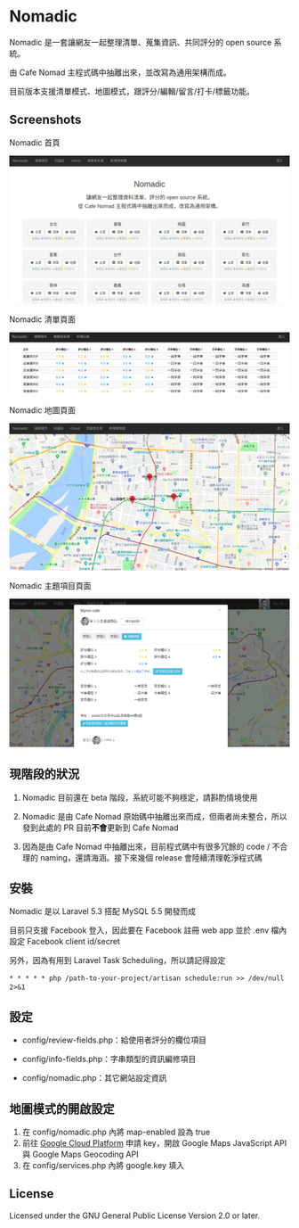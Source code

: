 # Nomadic

Nomadic 是一套讓網友一起整理清單、蒐集資訊、共同評分的 open source 系統。

由 Cafe Nomad 主程式碼中抽離出來，並改寫為通用架構而成。

目前版本支援清單模式、地圖模式，跟評分/編輯/留言/打卡/標籤功能。

## Screenshots

Nomadic 首頁

![首頁](/images/screenshot-homepage.png?raw=true "Homepage")

Nomadic 清單頁面

![清單](/images/screenshot-list.png?raw=true "List")

Nomadic 地圖頁面

![清單](/images/screenshot-map.png?raw=true "Map")

Nomadic 主題項目頁面

![清單](/images/screenshot-entity-page.png?raw=true "Entity")

## 現階段的狀況

1. Nomadic 目前還在 beta 階段，系統可能不夠穩定，請斟酌情境使用

2. Nomadic 是由 Cafe Nomad 原始碼中抽離出來而成，但兩者尚未整合，所以發到此處的 PR 目前**不會**更新到 Cafe Nomad

3. 因為是由 Cafe Nomad 中抽離出來，目前程式碼中有很多冗餘的 code / 不合理的 naming，還請海涵。接下來幾個 release 會陸續清理乾淨程式碼

## 安裝

Nomadic 是以 Laravel 5.3 搭配 MySQL 5.5 開發而成

目前只支援 Facebook 登入，因此要在 Facebook 註冊 web app 並於 .env 檔內設定 Facebook client id/secret

另外，因為有用到 Laravel Task Scheduling，所以請記得設定

```
* * * * * php /path-to-your-project/artisan schedule:run >> /dev/null 2>&1
```

## 設定

* config/review-fields.php：給使用者評分的欄位項目

* config/info-fields.php：字串類型的資訊編修項目

* config/nomadic.php：其它網站設定資訊

## 地圖模式的開啟設定
1. 在 config/nomadic.php 內將 map-enabled 設為 true
2. 前往 [Google Cloud Platform](https://console.cloud.google.com) 申請 key，開啟 Google Maps JavaScript API 與 Google Maps Geocoding API
3. 在 config/services.php 內將 google.key 填入

## License

Licensed under the GNU General Public License Version 2.0 or later.
